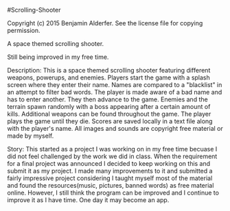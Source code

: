 #Scrolling-Shooter

Copyright (c) 2015 Benjamin Alderfer.
See the license file for copying permission.

A space themed scrolling shooter.

Still being improved in my free time.

Description: This is a space themed scrolling shooter featuring different weapons, powerups, and enemies.
Players start the game with a splash screen where they enter their name. Names are compared to a "blacklist"
in an attempt to filter bad words. The player is made aware of a bad name and has to enter another. They
then advance to the game. Enemies and the terrain spawn randomly with a boss appearing after a certain
amount of kills. Additional weapons can be found throughout the game. The player plays the game until they
die. Scores are saved locally in a text file along with the player's name. All images and sounds are
copyright free material or made by myself.

Story: This started as a project I was working on in my free time becuase I did not feel challenged by the
work we did in class. When the requirement for a final project was announced I decided to keep working on
this and submit it as my project. I made many improvements to it and submitted a fairly impressive project
considering I taught myself most of the material and found the resources(music, pictures, banned words) as
free material online. However, I still think the program can be improved and I continue to improve it as I
have time. One day it may become an app.
